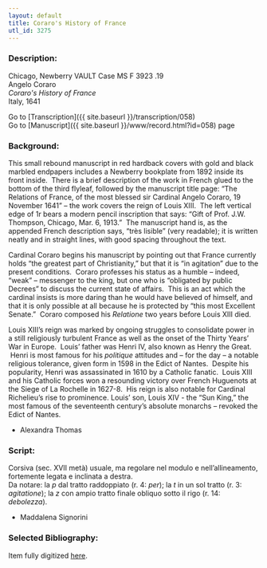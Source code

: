 ```yaml
---
layout: default
title: Coraro's History of France
utl_id: 3275
---
```


###  Description:

Chicago, Newberry VAULT Case MS F 3923 .19<br>
Angelo Coraro<br>
_Coraro's History of France_<br>
Italy, 1641

Go to [Transcription]({{ site.baseurl }}/transcription/058)<br>
Go to [Manuscript]({{ site.baseurl }}/www/record.html?id=058) page 

###  Background:

This small rebound manuscript in red hardback covers with gold and black marbled endpapers includes a Newberry bookplate from 1892 inside its front inside.  There is a brief description of the work in French glued to the bottom of the third flyleaf, followed by the manuscript title page: “The Relations of France, of the most blessed sir Cardinal Angelo Coraro, 19 November 1641” – the work covers the reign of Louis XIII.  The left vertical edge of 1r bears a modern pencil inscription that says: “Gift of Prof. J.W. Thompson, Chicago, Mar. 6, 1913.”  The manuscript hand is, as the appended French description says, “très lisible” (very readable); it is written neatly and in straight lines, with good spacing throughout the text.

Cardinal Coraro begins his manuscript by pointing out that France currently holds “the greatest part of Christianity,” but that it is “in agitation” due to the present conditions.  Coraro professes his status as a humble – indeed, “weak” – messenger to the king, but one who is “obligated by public Decrees” to discuss the current state of affairs.  This is an act which the cardinal insists is more daring than he would have believed of himself, and that it is only possible at all because he is protected by “this most Excellent Senate.”  Coraro composed his <i>Relatione</i> two years before Louis XIII died.

Louis XIII’s reign was marked by ongoing struggles to consolidate power in a still religiously turbulent France as well as the onset of the Thirty Years’ War in Europe.  Louis’ father was Henri IV, also known as Henry the Great.  Henri is most famous for his <i>politique</i> attitudes and – for the day – a notable religious tolerance, given form in 1598 in the Edict of Nantes.  Despite his popularity, Henri was assassinated in 1610 by a Catholic fanatic.  Louis XIII and his Catholic forces won a resounding victory over French Huguenots at the Siege of La Rochelle in 1627-8.  His reign is also notable for Cardinal Richelieu’s rise to prominence. Louis’ son, Louis XIV - the “Sun King,” the most famous of the seventeenth century’s absolute monarchs – revoked the Edict of Nantes.
-  Alexandra Thomas

###  Script:

Corsiva (sec. XVII metà) usuale, ma regolare nel modulo e nell’allineamento, fortemente legata e inclinata a destra.<br>
Da notare: la _p_ dal tratto raddoppiato (r. 4: _per_); la _t_ in un sol tratto (r. 3: _agitatione_); la _z_ con ampio tratto finale obliquo sotto il rigo (r. 14: _debolezza_).<br>
- Maddalena Signorini

###  Selected Bibliography:

Item fully digitized [here](http://digcoll.newberry.org/#/item/ia-case_ms_f_3923_19).

